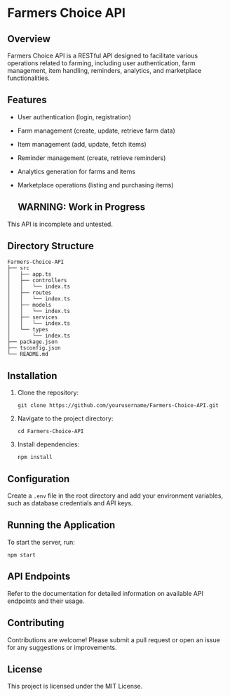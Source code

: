 # Farmers Choice API

## Overview
Farmers Choice API is a RESTful API designed to facilitate various operations related to farming, including user authentication, farm management, item handling, reminders, analytics, and marketplace functionalities.

## Features
- User authentication (login, registration)
- Farm management (create, update, retrieve farm data)
- Item management (add, update, fetch items)
- Reminder management (create, retrieve reminders)
- Analytics generation for farms and items
- Marketplace operations (listing and purchasing items)

  ## WARNING: Work in Progress 
This API is incomplete and untested.

## Directory Structure
```
Farmers-Choice-API
├── src
│   ├── app.ts
│   ├── controllers
│   │   └── index.ts
│   ├── routes
│   │   └── index.ts
│   ├── models
│   │   └── index.ts
│   ├── services
│   │   └── index.ts
│   └── types
│       └── index.ts
├── package.json
├── tsconfig.json
└── README.md
```

## Installation
1. Clone the repository:
   ```
   git clone https://github.com/yourusername/Farmers-Choice-API.git
   ```
2. Navigate to the project directory:
   ```
   cd Farmers-Choice-API
   ```
3. Install dependencies:
   ```
   npm install
   ```

## Configuration
Create a `.env` file in the root directory and add your environment variables, such as database credentials and API keys.

## Running the Application
To start the server, run:
```
npm start
```

## API Endpoints
Refer to the documentation for detailed information on available API endpoints and their usage.

## Contributing
Contributions are welcome! Please submit a pull request or open an issue for any suggestions or improvements.

## License
This project is licensed under the MIT License.
